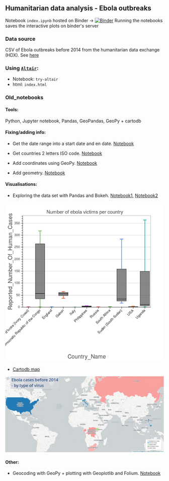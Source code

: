 ## Humanitarian data analysis - Ebola outbreaks

Notebook `index.ipynb` hosted on Binder -> [![Binder](http://mybinder.org/badge.svg)](http://mybinder.org:/repo/eleonore9/ebola_outbreaks/)
Running the notebooks saves the interactive plots on binder's server

### Data source

CSV of Ebola outbreaks before 2014 from the humanitarian data exchange (HDX).
See [here](https://data.hdx.rwlabs.org/dataset/ebola-outbreaks-before-2014)

### Using [`Altair`](http://altair-viz.github.io/):
* Notebook: `try-altair`
* html: `index.html`

### Old_notebooks

#### Tools:
Python, Jupyter notebook, Pandas, GeoPandas, GeoPy + cartodb

#### Fixing/adding info:

* Get the date range into a start date and en date. [Notebook](https://github.com/Eleonore9/ebola_outbreaks/blob/master/old_notebooks/1_format_dates_add_duration.ipynb)

* Get countries 2 letters ISO code. [Notebook](https://github.com/Eleonore9/ebola_outbreaks/blob/master/old_notebooks/2_add_iso_countries_codes.ipynb)

* Add coordinates using GeoPy. [Notebook](https://github.com/Eleonore9/ebola_outbreaks/blob/master/old_notebooks/3_add_coordinates.ipynb)

* Add geometry. [Notebook](https://github.com/Eleonore9/ebola_outbreaks/blob/master/old_notebooks/4_add_geometry.ipynb)

#### Visualisations:
* Exploring the data set with Pandas and Bokeh. [Notebook1](https://nbviewer.jupyter.org/github/Eleonore9/ebola_outbreaks/blob/master/old_notebooks/6_exploring_the_dataset.ipynb), [Notebook2](https://nbviewer.jupyter.org/github/Eleonore9/ebola_outbreaks/blob/master/index.ipynb)

![bokeh-plot](img/ebola_victims.png)


* [Cartodb map](https://eleo.cartodb.com/viz/eb27aace-9475-11e5-b6d6-0ecd1babdde5/public_map)

![map-ebola-subtypes](img/ebola_outbreaks_before_2014_1_by_eleonore_11_28_2015.png)

#### Other:
* Geocoding with GeoPy + plotting with Geoplotlib and Folium. [Notebook](https://nbviewer.jupyter.org/github/Eleonore9/ebola_outbreaks/blob/master/old_notebooks/geopy_geoplotlib_folium.ipynb)
